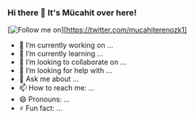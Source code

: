 ### Hi there 👋 It's Mücahit over here!

 <!-- [Follow me http://i.imgur.com/tXSoThF.png]https://twitter.com/mucahiterenozk1 --> 

[![Follow me on](https://www.flaticon.com/free-icon/linkedin_174857)][https://twitter.com/mucahiterenozk1]

<!--
**mucahiterenozkur/mucahiterenozkur** is a ✨ _special_ ✨ repository because its `README.md` (this file) appears on your GitHub profile.
-->


- 🔭 I’m currently working on ...
- 🌱 I’m currently learning ...
- 👯 I’m looking to collaborate on ...
- 🤔 I’m looking for help with ...
- 💬 Ask me about ...
- 📫 How to reach me: ...
- 😄 Pronouns: ...
- ⚡ Fun fact: ...
